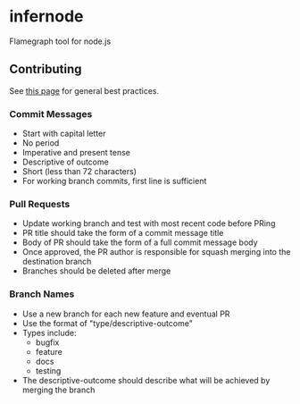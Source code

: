 # infernode
Flamegraph tool for node.js





## Contributing
See [this page](https://www.freecodecamp.org/news/writing-good-commit-messages-a-practical-guide/) for general best practices.

### Commit Messages
- Start with capital letter
- No period
- Imperative and present tense
- Descriptive of outcome
- Short (less than 72 characters)
- For working branch commits, first line is sufficient


### Pull Requests
- Update working branch and test with most recent code before PRing
- PR title should take the form of a commit message title
- Body of PR should take the form of a full commit message body
- Once approved, the PR author is responsible for squash merging into the destination branch
- Branches should be deleted after merge

### Branch Names
- Use a new branch for each new feature and eventual PR
- Use the format of "type/descriptive-outcome"
- Types include:
  - bugfix
  - feature
  - docs
  - testing
- The descriptive-outcome should describe what will be achieved by merging the branch
  
